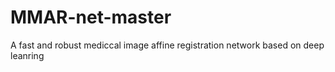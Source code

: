 # MMAR-net-master
A fast and robust mediccal image affine registration network based on deep leanring
